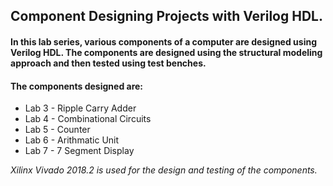 ## Component Designing Projects with Verilog HDL.

#### In this lab series, various components of a computer are designed using Verilog HDL. The components are designed using the structural modeling approach and then tested using test benches.

#### The components designed are:

- Lab 3 - Ripple Carry Adder
- Lab 4 - Combinational Circuits
- Lab 5 - Counter
- Lab 6 - Arithmatic Unit
- Lab 7 - 7 Segment Display

*Xilinx Vivado 2018.2 is used for the design and testing of the components.*